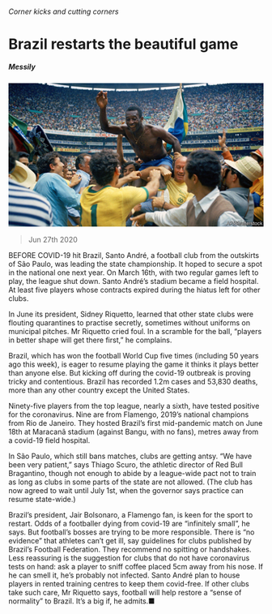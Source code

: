 ###### Corner kicks and cutting corners

# Brazil restarts the beautiful game 

##### Messily 

![image](images/20200627_AMP502.jpg) 

> Jun 27th 2020 

BEFORE COVID-19 hit Brazil, Santo André, a football club from the outskirts of São Paulo, was leading the state championship. It hoped to secure a spot in the national one next year. On March 16th, with two regular games left to play, the league shut down. Santo André’s stadium became a field hospital. At least five players whose contracts expired during the hiatus left for other clubs.

In June its president, Sidney Riquetto, learned that other state clubs were flouting quarantines to practise secretly, sometimes without uniforms on municipal pitches. Mr Riquetto cried foul. In a scramble for the ball, “players in better shape will get there first,” he complains.


Brazil, which has won the football World Cup five times (including 50 years ago this week), is eager to resume playing the game it thinks it plays better than anyone else. But kicking off during the covid-19 outbreak is proving tricky and contentious. Brazil has recorded 1.2m cases and 53,830 deaths, more than any other country except the United States.

Ninety-five players from the top league, nearly a sixth, have tested positive for the coronavirus. Nine are from Flamengo, 2019’s national champions from Rio de Janeiro. They hosted Brazil’s first mid-pandemic match on June 18th at Maracanã stadium (against Bangu, with no fans), metres away from a covid-19 field hospital.

In São Paulo, which still bans matches, clubs are getting antsy. “We have been very patient,” says Thiago Scuro, the athletic director of Red Bull Bragantino, though not enough to abide by a league-wide pact not to train as long as clubs in some parts of the state are not allowed. (The club has now agreed to wait until July 1st, when the governor says practice can resume state-wide.)

Brazil’s president, Jair Bolsonaro, a Flamengo fan, is keen for the sport to restart. Odds of a footballer dying from covid-19 are “infinitely small”, he says. But football’s bosses are trying to be more responsible. There is “no evidence” that athletes can’t get ill, say guidelines for clubs published by Brazil’s Football Federation. They recommend no spitting or handshakes. Less reassuring is the suggestion for clubs that do not have coronavirus tests on hand: ask a player to sniff coffee placed 5cm away from his nose. If he can smell it, he’s probably not infected. Santo André plan to house players in rented training centres to keep them covid-free. If other clubs take such care, Mr Riquetto says, football will help restore a “sense of normality” to Brazil. It’s a big if, he admits.■

